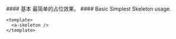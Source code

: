 <cn>
#### 基本
最简单的占位效果。
</cn>

<us>
#### Basic
Simplest Skeleton usage.
</us>

```vue
<template>
  <a-skeleton />
</template>
```
